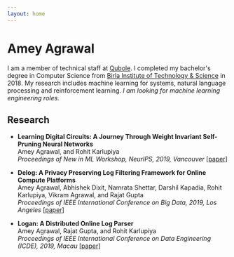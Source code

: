 ```yaml
---
layout: home
---
```


# Amey Agrawal

 I am a member of technical staff at [Qubole](https://qubole.com). I completed my bachelor's degree in Computer Science from [Birla Institute of Technology & Science](https://www.bits-pilani.ac.in/) in 2018. My research includes machine learning for systems, natural language processing and reinforcement learning. *I am looking for machine learning engineering roles.*

## Research


- **Learning Digital Circuits: A Journey Through Weight Invariant Self-Pruning Neural Networks** <br>
  Amey Agrawal, and Rohit Karlupiya <br>
  *Proceedings of New in ML Workshop, NeurIPS, 2019, Vancouver* [\[paper\]](https://arxiv.org/abs/1909.00052)

- **Delog: A Privacy Preserving Log Filtering Framework for Online Compute Platforms** <br>
  Amey Agrawal, Abhishek Dixit, Namrata Shettar, Darshil Kapadia, Rohit Karlupiya, Vikram Agrawal, and Rajat Gupta <br>
  *Proceedings of IEEE International Conference on Big Data, 2019, Los Angeles* [\[paper\]](https://arxiv.org/abs/1902.04843)

- **Logan: A Distributed Online Log Parser** <br>
  Amey Agrawal, Rajat Gupta, and Rohit Karlupiya <br>
  *Proceedings of IEEE International Conference on Data Engineering (ICDE), 2019, Macau* [\[paper\]](https://ieeexplore.ieee.org/document/8731527)
